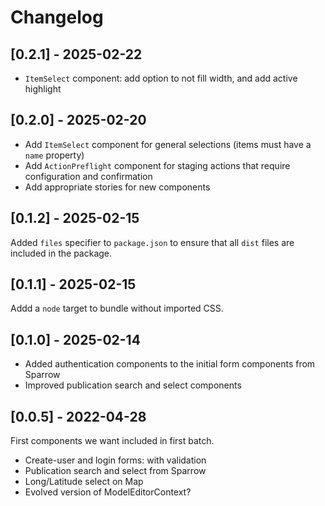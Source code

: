 # Changelog

## [0.2.1] - 2025-02-22

- `ItemSelect` component: add option to not fill width, and add active highlight

## [0.2.0] - 2025-02-20

- Add `ItemSelect` component for general selections (items must have a `name`
  property)
- Add `ActionPreflight` component for staging actions that require configuration
  and confirmation
- Add appropriate stories for new components

## [0.1.2] - 2025-02-15

Added `files` specifier to `package.json` to ensure that all `dist` files are
included in the package.

## [0.1.1] - 2025-02-15

Addd a `node` target to bundle without imported CSS.

## [0.1.0] - 2025-02-14

- Added authentication components to the initial form components from Sparrow
- Improved publication search and select components

## [0.0.5] - 2022-04-28

First components we want included in first batch.

- Create-user and login forms: with validation
- Publication search and select from Sparrow
- Long/Latitude select on Map
- Evolved version of ModelEditorContext?
